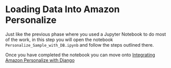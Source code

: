 # Loading Data Into Amazon Personalize

Just like the previous phase where you used a Jupyter Notebook to do most of the work, in this step you will open the notebook 
`Personalize_Sample_with_DB.ipynb` and follow the steps outlined there.

Once you have completed the notebook you can move onto [Integrating Amazon Personalize with Django](IntegratingAmazonPersonalizeWithDjango.md)



